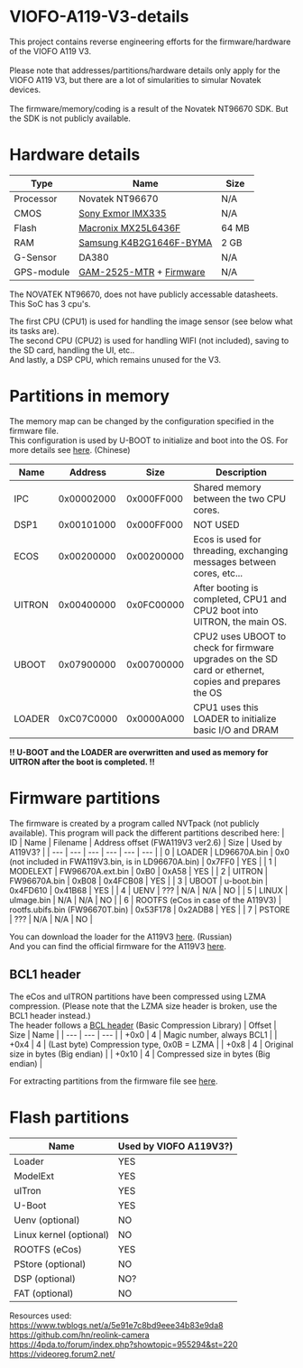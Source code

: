 # VIOFO-A119-V3-details
This project contains reverse engineering efforts for the firmware/hardware of the VIOFO A119 V3.<br><br>
Please note that addresses/partitions/hardware details only apply for the VIOFO A119 V3, but there are a lot of simularities to simular Novatek devices. <br> <br>
The firmware/memory/coding is a result of the Novatek NT96670 SDK. But the SDK is not publicly available.

# Hardware details
| Type | Name | Size |
| --- | --- | --- |
| Processor | Novatek NT96670 | N/A |
| CMOS | <a href="https://www.phase1vision.com/userfiles/product_files/imx335lln_lqn_flyer.pdf">Sony Exmor IMX335</a> | N/A |
| Flash | <a href="https://www.macronix.com/Lists/Datasheet/Attachments/8660/MX25L6436F,%203V,%2064Mb,%20v1.2.pdf">Macronix MX25L6436F</a> | 64 MB |
| RAM | <a href="https://download.semiconductor.samsung.com/resources/data-sheet/DS_K4B2G1646F_BY_M_Rev1_0-1.pdf">Samsung K4B2G1646F-BYMA</a> | 2 GB |
| G-Sensor | DA380 | N/A |
| GPS-module | <a href="http://www.gotop-zzu.com/images/u/1593493826507.pdf">GAM-2525-MTR</a> + <a href="https://videoregforum.ru/threads/datakam-g5.946/page-349">Firmware</a> | N/A |

The NOVATEK NT96670, does not have publicly accessable datasheets. <br>
This SoC has 3 cpu's.

The first CPU (CPU1) is used for handling the image sensor (see below what its tasks are). <br>
The second CPU (CPU2) is used for handling WIFI (not included), saving to the SD card, handling the UI, etc.. <br>
And lastly, a DSP CPU, which remains unused for the V3.

# Partitions in memory
The memory map can be changed by the configuration specified in the firmware file.<br>
This configuration is used by U-BOOT to initialize and boot into the OS.
For more details see <a href="https://web.archive.org/web/20230216140514/https://www.twblogs.net/a/5e91e7c8bd9eee34b83e9da8">here</a>. (Chinese)

| Name | Address | Size | Description |
| --- | --- | --- | --- |
| IPC | 0x00002000 | 0x000FF000 | Shared memory between the two CPU cores. |
| DSP1 | 0x00101000 | 0x000FF000 | NOT USED |
| ECOS | 0x00200000 | 0x00200000 | Ecos is used for threading, exchanging messages between cores, etc... |
| UITRON | 0x00400000 | 0x0FC00000 | After booting is completed, CPU1 and CPU2 boot into UITRON, the main OS. |
| UBOOT | 0x07900000 | 0x00700000 | CPU2 uses UBOOT to check for firmware upgrades on the SD card or ethernet, copies and prepares the OS |
| LOADER | 0xC07C0000 | 0x0000A000 | CPU1 uses this LOADER to initialize basic I/O and DRAM |

<b>!! U-BOOT and the LOADER are overwritten and used as memory for UITRON after the boot is completed. !!</b>

# Firmware partitions
The firmware is created by a program called NVTpack (not publicly available).
This program will pack the different partitions described here:
| ID | Name | Filename | Address offset (FWA119V3 ver2.6) | Size | Used by A119V3? |
| --- | --- | --- | --- | --- | --- |
| 0 | LOADER | LD96670A.bin | 0x0 (not included in FWA119V3.bin, is in LD96670A.bin) | 0x7FF0 | YES |
| 1 | MODELEXT | FW96670A.ext.bin | 0xB0 | 0xA58 | YES |
| 2 | UITRON | FW96670A.bin | 0xB08 | 0x4FCB08 | YES |
| 3 | UBOOT | u-boot.bin | 0x4FD610 | 0x41B68 | YES |
| 4 | UENV | ??? | N/A | N/A | NO |
| 5 | LINUX | uImage.bin | N/A | N/A | NO |
| 6 | ROOTFS (eCos in case of the A119V3) | rootfs.ubifs.bin (FW96670T.bin) | 0x53F178 | 0x2ADB8 | YES | 
| 7 | PSTORE | ??? | N/A | N/A | NO |

You can download the loader for the A119V3 <a href="https://videoreg.forum2.net/viewtopic.php?id=92&p=3">here</a>. (Russian)<br>
And you can find the official firmware for the A119V3 <a href="https://viofo.com/content/41-viofo-a119-v3-dash-cam-support/">here</a>.

## BCL1 header
The eCos and uITRON partitions have been compressed using LZMA compression. (Please note that the LZMA size header is broken, use the BCL1 header instead.) <br>
The header follows a <a href="https://github.com/MariadeAnton/bcl">BCL header</a> (Basic Compression Library)
| Offset | Size | Name |
| --- | --- | --- |
| +0x0 | 4 | Magic number, always BCL1 |
| +0x4 | 4 | (Last byte) Compression type, 0x0B = LZMA |
| +0x8 | 4 | Original size in bytes (Big endian) |
| +0x10 | 4 | Compressed size in bytes (Big endian) |

For extracting partitions from the firmware file see <a href="https://github.com/EgorKin/Novatek-FW-info">here</a>.

# Flash partitions
| Name | Used by VIOFO A119V3?)
| --- | --- |
| Loader | YES |
| ModelExt | YES |
| uITron | YES |
| U-Boot | YES |
| Uenv (optional) | NO |
| Linux kernel (optional) | NO |
| ROOTFS (eCos) | YES |
| PStore (optional) | NO |
| DSP (optional) | NO? |
| FAT (optional) | NO |

Resources used:
<br>
<a href="https://web.archive.org/web/20230216140514/https://www.twblogs.net/a/5e91e7c8bd9eee34b83e9da8">https://www.twblogs.net/a/5e91e7c8bd9eee34b83e9da8</a>
<br>
<a href="https://github.com/hn/reolink-camera">https://github.com/hn/reolink-camera</a>
<br>
<a href="https://4pda.to/forum/index.php?showtopic=955294&st=220">https://4pda.to/forum/index.php?showtopic=955294&st=220</a>
<br>
<a href="https://videoreg.forum2.net/">https://videoreg.forum2.net/</a>
